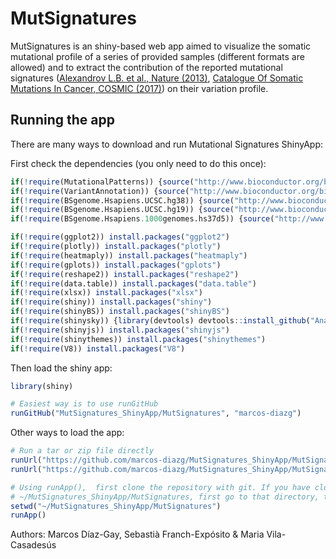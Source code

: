 # MutSignatures

MutSignatures is an shiny-based web app aimed to visualize the somatic mutational profile of a series of provided samples (different formats are allowed) and to extract the contribution of the reported mutational signatures ([Alexandrov L.B. et al., Nature (2013)](http://dx.doi.org/10.1038/nature12477), [Catalogue Of Somatic Mutations In Cancer, COSMIC (2017)](http://cancer.sanger.ac.uk/cosmic/signatures)) on their variation profile.


## Running the app

There are many ways to download and run Mutational Signatures ShinyApp:

First check the dependencies (you only need to do this once):

```R
if(!require(MutationalPatterns)) {source("http://www.bioconductor.org/biocLite.R");biocLite("MutationalPatterns")}
if(!require(VariantAnnotation)) {source("http://www.bioconductor.org/biocLite.R");biocLite("VariantAnnotation")}
if(!require(BSgenome.Hsapiens.UCSC.hg38)) {source("http://www.bioconductor.org/biocLite.R");biocLite("BSgenome.Hsapiens.UCSC.hg38")}
if(!require(BSgenome.Hsapiens.UCSC.hg19)) {source("http://www.bioconductor.org/biocLite.R");biocLite("BSgenome.Hsapiens.UCSC.hg19")}
if(!require(BSgenome.Hsapiens.1000genomes.hs37d5)) {source("http://www.bioconductor.org/biocLite.R");biocLite("BSgenome.Hsapiens.1000genomes.hs37d5")}

if(!require(ggplot2)) install.packages("ggplot2")
if(!require(plotly)) install.packages("plotly")
if(!require(heatmaply)) install.packages("heatmaply")
if(!require(gplots)) install.packages("gplots")
if(!require(reshape2)) install.packages("reshape2")
if(!require(data.table)) install.packages("data.table")
if(!require(xlsx)) install.packages("xlsx")
if(!require(shiny)) install.packages("shiny")
if(!require(shinyBS)) install.packages("shinyBS")
if(!require(shinysky)) {library(devtools) devtools::install_github("AnalytixWare/ShinySky")}
if(!require(shinyjs)) install.packages("shinyjs")
if(!require(shinythemes)) install.packages("shinythemes")
if(!require(V8)) install.packages("V8")

```

Then load the shiny app:

```R
library(shiny)

# Easiest way is to use runGitHub
runGitHub("MutSignatures_ShinyApp/MutSignatures", "marcos-diazg")
```

Other ways to load the app:

```R
# Run a tar or zip file directly
runUrl("https://github.com/marcos-diazg/MutSignatures_ShinyApp/MutSignatures/archive/master.tar.gz")
runUrl("https://github.com/marcos-diazg/MutSignatures_ShinyApp/MutSignatures/archive/master.zip")

# Using runApp(),  first clone the repository with git. If you have cloned it into
# ~/MutSignatures_ShinyApp/MutSignatures, first go to that directory, then use runApp().
setwd("~/MutSignatures_ShinyApp/MutSignatures")
runApp()
```

Authors: Marcos Díaz-Gay, Sebastià Franch-Expósito & Maria Vila-Casadesús


